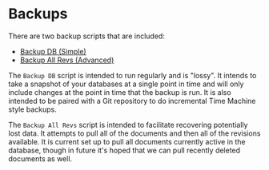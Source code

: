Backups
====

There are two backup scripts that are included:

* [Backup DB (Simple)](docs/Scripts/Backup-DB.md)
* [Backup All Revs (Advanced)](docs/Scripts/Backup-AllRevs.md)

The `Backup DB` script is intended to run regularly and is "lossy". It intends to take a snapshot of your databases at a single point in time and will only include changes at the point in time that the backup is run. It is also intended to be paired with a Git repository to do incremental Time Machine style backups.

The `Backup All Revs` script is intended to facilitate recovering potentially lost data. It attempts to pull all of the documents and then all of the revisions available. It is current set up to pull all documents currently active in the database, though in future it's hoped that we can pull recently deleted documents as well.

